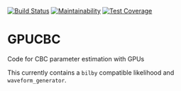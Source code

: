 [![Build Status](https://travis-ci.com/ColmTalbot/GPUCBC.svg?branch=master)](https://travis-ci.com/ColmTalbot/GPUCBC) [![Maintainability](https://api.codeclimate.com/v1/badges/be3b54493b6b3cd4c48a/maintainability)](https://codeclimate.com/github/ColmTalbot/GPUCBC/maintainability) [![Test Coverage](https://api.codeclimate.com/v1/badges/be3b54493b6b3cd4c48a/test_coverage)](https://codeclimate.com/github/ColmTalbot/GPUCBC/test_coverage)

# GPUCBC

Code for CBC parameter estimation with GPUs

This currently contains a `bilby` compatible likelihood and `waveform_generator`.
